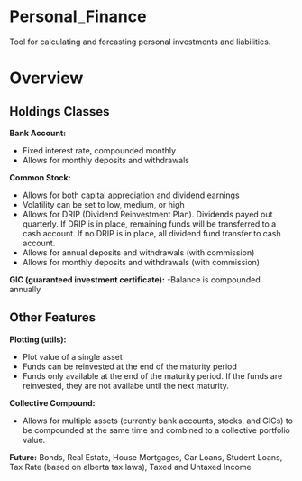 # Personal_Finance
Tool for calculating and forcasting personal investments and liabilities.

# Overview

## Holdings Classes

**Bank Account:**
- Fixed interest rate, compounded monthly
- Allows for monthly deposits and withdrawals 

**Common Stock:**
- Allows for both capital appreciation and dividend earnings
- Volatility can be set to low, medium, or high
- Allows for DRIP (Dividend Reinvestment Plan).  Dividends payed out quarterly.  If DRIP is in place, remaining funds will be transferred to a cash account.  If no DRIP is in place, all dividend fund transfer to cash account.
- Allows for annual deposits and withdrawals (with commission)
- Allows for monthly deposits and withdrawals (with commission)

**GIC (guaranteed investment certificate):**
-Balance is compounded annually

## Other Features

**Plotting (utils):**
- Plot value of a single asset
- Funds can be reinvested at the end of the maturity period
- Funds only available at the end of the maturity period.  If the funds are reinvested, they are not availabe until the next maturity.

**Collective Compound:**
- Allows for multiple assets (currently bank accounts, stocks, and GICs) to be compounded at the same time and combined to a collective portfolio value.

**Future:** Bonds, Real Estate, House Mortgages, Car Loans, Student Loans, Tax Rate (based on alberta tax laws), Taxed and Untaxed Income
